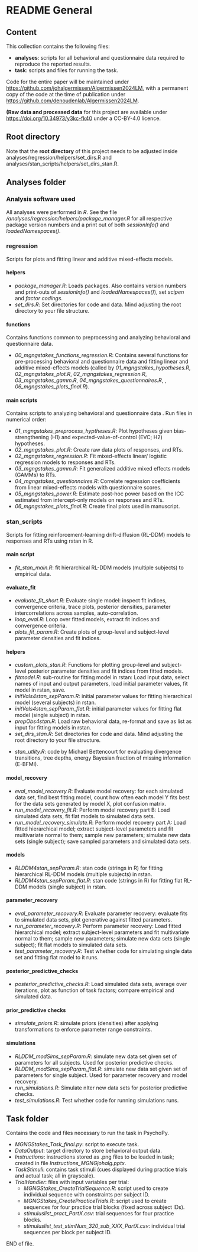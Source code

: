 # README General

## Content ##

This collection contains the following files:
- **analyses**: scripts for all behavioral and questionnaire data required to reproduce the reported results.
- **task**: scripts and files for running the task.

Code for the entire paper will be maintained under https://github.com/johalgermissen/Algermissen2024LM, with a permanent copy of the code at the time of publication under https://github.com/denoudenlab/Algermissen2024LM.

**(Raw data and processed data** for this project are available under https://doi.org/10.34973/y3kc-fk40 under a CC-BY-4.0 licence.

## Root directory ##

Note that the **root directory** of this project needs to be adjusted inside analyses/regression/helpers/set_dirs.R and analyses/stan_scripts/helpers/set_dirs_stan.R. 

## Analyses folder ##

### Analysis software used ###
All analyses were performed in _R_. See the file _/analyses/regression/helpers/package_manager.R_ for all respective package version numbers and a print out of both _sessionInfo()_ and _loadedNamespaces()_.

### regression ###
Scripts for plots and fitting linear and additive mixed-effects models.

#### helpers ####
- *package_manager.R*: Loads packages. Also contains version numbers and print-outs of _sessionInfo()_ and _loadedNamespaces()_), set _scipen_ and _factor codings_.
- *set_dirs.R*: Set directories for code and data. Mind adjusting the root directory to your file structure.

#### functions ####
Contains functions common to preprocessing and analyzing behavioral and questionnaire data.

- *00_mgngstakes_functions_regression.R*: Contains several functions for pre-processing behavioral and questionnaire data and fitting linear and additive mixed-effects models (called by *01_mgngstakes_hypotheses.R*, *02_mgngstakes_plot.R*, *02_mgngstakes_regression.R*, *03_mgngstakes_gamm.R*, *04_mgngstakes_questionnaires.R*, , *06_mgngstakes_plots_final.R*).

#### main scripts ####
Contains scripts to analyzing behavioral and questionnaire data . Run files in numerical order:

- *01_mgngstakes_preprocess_hyptheses.R*: Plot hypotheses given bias-strengthening (H1) and expected-value-of-control (EVC; H2) hypotheses.
- *02_mgngstakes_plot.R*: Create raw data plots of responses, and RTs.
- *02_mgngstakes_regression.R*: Fit mixed-effects linear/ logistic regression models to responses and RTs.
- *03_mgngstakes_gamm.R*: Fit generalized additive mixed effects models (GAMMs) to RTs.
- *04_mgngstakes_questionnaires.R*: Correlate regression coefficients from linear mixed-effects models with questionnaire scores.
- *05_mgngstakes_power.R*: Estimate post-hoc power based on the ICC estimated from intercept-only models on responses and RTs.
- *06_mgngstakes_plots_final.R*: Create final plots used in manuscript.

### stan_scripts ###
Scripts for fitting reinforcement-learning drift-diffusion (RL-DDM) models to responses and RTs using rstan in R.

#### main script ####
* *fit_stan_main.R*: fit hierarchical RL-DDM models (multiple subjects) to empirical data.

#### evaluate_fit ####
* *evaluate_fit_short.R*: Evaluate single model: inspect fit indices, convergence criteria, trace plots, posterior densities, parameter intercorrelations across samples, auto-correlation.
* *loop_eval.R*: Loop over fitted models, extract fit indices and convergence criteria.
* *plots_fit_param.R*: Create plots of group-level and subject-level parameter densities and fit indices.

#### helpers ####
- *custom_plots_stan.R*: Functions for plotting group-level and subject-level posterior parameter densities and fit indices from fitted models.
- *fitmodel.R*: sub-routine for fitting model in rstan: Load input data, select names of input and output parameters, load initial parameter values, fit model in rstan, save.
- *initVals4stan_sepParam.R*: initial parameter values for fitting hierarchical model (several subjects) in rstan.
- *initVals4stan_sepParam_flat.R*: initial parameter values for fitting flat model (single subject) in rstan.
- *prepObs4stan.R*: Load raw behavioral data, re-format and save as list as input for fitting models in rstan.
- *set_dirs_stan.R*: Set directories for code and data. Mind adjusting the root directory to your file structure.
* *stan_utlity.R*: code by Michael Bettencourt for evaluating divergence transitions, tree depths, energy Bayesian fraction of missing information (E-BFMI).

#### model_recovery ####
* *eval_model_recovery.R*: Evaluate model recovery: for each simulated data set, find best fitting model, count how often each model Y fits best for the data sets generated by model X, plot confusion matrix. 
* *run_model_recovery_fit.R*: Perform model recovery part B: Load simulated data sets, fit flat models to simulated data sets.
* *run_model_recovery_simulate.R*: Perform model recovery part A: Load fitted hierarchical model; extract subject-level parameters and fit multivariate normal to them; sample new parameters; simulate new data sets (single subject); save sampled parameters and simulated data sets.

#### models ####
* *RLDDM4stan_sepParam.R*: stan code (strings in R) for fitting hierarchical RL-DDM models (multiple subjects) in rstan.
* *RLDDM4stan_sepParam_flat.R*: stan code (strings in R) for fitting flat RL-DDM models (single subject) in rstan.

#### parameter_recovery ####
* *eval_parameter_recovery.R*: Evaluate parameter recovery: evaluate fits to simulated data sets, plot generative against fitted parameters.
* *run_parameter_recovery.R*: Perform parameter recovery: Load fitted hierarchical model; extract subject-level parameters and fit multivariate normal to them; sample new parameters; simulate new data sets (single subject); fit flat models to simulated data sets.
* *test_parameter_recovery.R*: Test whether code for simulating single data set and fitting flat model to it runs.

#### posterior_predictive_checks ####
* *posterior_predictive_checks.R*: Load simulated data sets, average over iterations, plot as function of task factors; compare empirical and simulated data.

#### prior_predictive checks ####
* *simulate_priors.R*: simulate priors (densities) after applying transformations to enforce parameter range constraints.

#### simulations ####
* *RLDDM_modSims_sepParam.R*: simulate new data set given set of parameters for all subjects. Used for posterior predictive checks.
* *RLDDM_modSims_sepParam_flat.R*: simulate new data set given set of parameters for single subject. Used for parameter recovery and model recovery.
* *run_simulations.R*: Simulate nIter new data sets for posterior predictive checks.
* *test_simulations.R*: Test whether code for running simulations runs.

## Task folder ##

Contains the code and files necessary to run the task in PsychoPy.

- *MGNGStakes_Task_final.py*: script to execute task.
- *DataOutput*: target directory to store behavioral output data.
- *Instructions*: instructions stored as .png files to be loaded in task; created in file *Instructions_MGNGjohalg.pptx*.
- *TaskStimuli*: contains task stimuli (cues displayed during practice trials and actual task; all in grayscale).
- *TrialHandler*: files with input variables per trial:
    - *MGNGStakes_CreateTrialSequence.R*: script used to create individual sequence with constraints per subject ID.
    - *MGNGStakes_CreatePracticeTrials.R*: script used to create sequences for four practice trial blocks (fixed across subject IDs).
    - *stimuluslist_pract_PartX.csv*: trial sequences for four practice blocks.
    - *stimuluslist_test_stimNum_320_sub_XXX_PartX.csv*: individual trial sequences per block per subject ID.

END of file.

